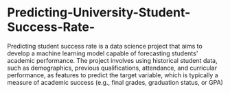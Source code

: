 # Predicting-University-Student-Success-Rate-
Predicting student success rate is a data science project that aims to develop a machine learning model capable of forecasting students' academic performance. The project involves using historical student data, such as demographics, previous qualifications, attendance, and curricular performance, as features to predict the target variable, which is typically a measure of academic success (e.g., final grades, graduation status, or GPA)
